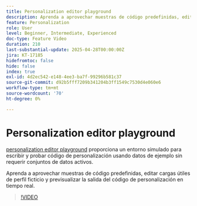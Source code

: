 ```yaml
---
title: Personalization editor playground
description: Aprenda a aprovechar muestras de código predefinidas, editar cargas útiles de perfil ficticio y previsualizar la salida del código de personalización en tiempo real.
feature: Personalization
role: User
level: Beginner, Intermediate, Experienced
doc-type: Feature Video
duration: 210
last-substantial-update: 2025-04-28T00:00:00Z
jira: KT-17185
hidefromtoc: false
hide: false
index: true
exl-id: 4d2ec542-e148-4ee3-ba7f-99296b581c37
source-git-commit: d92b5fff7209b341204b3ff1549c7530d4e060e6
workflow-type: tm+mt
source-wordcount: '70'
ht-degree: 0%

---
```


# Personalization editor playground

[personalization editor playground](https://experienceleague.adobe.com/en/apps/journey-optimizer/ajo-personalization#) proporciona un entorno simulado para escribir y probar código de personalización usando datos de ejemplo sin requerir conjuntos de datos activos.

Aprenda a aprovechar muestras de código predefinidas, editar cargas útiles de perfil ficticio y previsualizar la salida del código de personalización en tiempo real.

>[!VIDEO](https://video.tv.adobe.com/v/3457868/?learn=on&enablevpops)
